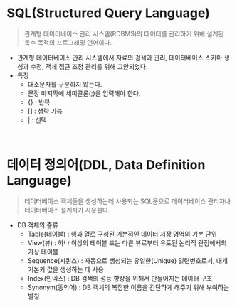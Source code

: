 # SQL(Structured Query Language)

> 관계형 데이터베이스 관리 시스템(RDBMS)의 데이터를 관리하기 위해 설계된 특수 목적의 프로그래밍 언어이다.

- 관계형 데이터베이스 관리 시스템에서 자료의 검색과 관리, 데이터베이스 스키마 생성과 수정, 객체 접근 조정 관리를 위해 고안되었다.
- 특징
  - 대소문자를 구분하지 않는다.
  - 문장 마지막에 세미콜론(;)을 입력해야 한다.
  - {} : 반복
  - [] : 생략 가능
  - | : 선택

</br>

# 데이터 정의어(DDL, Data Definition Language)

> 데이터베이스 객체들을 생성하는데 사용되는 SQL문으로 데이터베이스 관리자나 데이터베이스 설계자가 사용한다.

- DB 객체의 종류
  - Table(테이블) : 행과 열로 구성된 기본적인 데이터 저장 영역의 기본 단위
  - View(뷰) : 하나 이상의 테이블 또는 다른 뷰로부터 유도된 논리적 관점에서의 가상 테이블
  - Sequence(시퀸스) : 자동으로 생성되는 유일한(Unique) 일련번호로서, 대개 기본키 값을 생성하는 데 사용
  - Index(인덱스) : DB 검색의 성능 향상을 위해서 만들어지는 데이터 구조
  - Synonym(동의어) : DB 객체의 복잡한 이름을 간단하게 해주기 위해 부여하는 별칭

</br>

## CREATE 문

> DOMAIN, TABLE, VIEW, INDEX를 생성할 때 사용한다.

```
 CREATE 객체종류 객체명 ...;
```

ex) TABLE 생성

```
    CREATE TABLE table_name (
    column_name1 data_type(size)
    column_name2 data_type(size)
    ...
    );
```

- 데이터 타입
  - INT : 정수
  - FLOAT / REL : 실수
  - CHAR(SIZE) : 고정길이 문자
  - VARCHAR(SIZE) : 가변길이 문자
  - TIME : 시간
  - DATE : 날짜

</br>

## DROP 문

> CREATE와 반대로 이미 생성된 객체들을 삭제할 때 사용한다.

```
 DROP 객체종류 객체명 ...;
```

- 삭제 시 사용되는 옵션
  1. RESTRICT (제한적인) : 삭제할 요소가 참조 중이면 삭제되지 않는다.
  2. CASCADE (연쇄적인) : 삭제할 요소가 참조 중이더라도 삭제가 가능하며, 삭제될 테이블을 참조 중인 다른 테이블까지 연쇄적으로 함께 삭제된다.

</br>

## ALTER 문

> 테이블의 특정 컬럼을 삭제, 추가, 변경할 때 사용한다.

- ALTER를 통해 변경하면 rollback, flashback을 통한 복구가 어렵다.

### ADD : 기존 테이블에 필요한 컬럼 혹은 제약조건을 추가하는 명령어

- 컬럼 추가

  ```
  ALTER TABLE 테이블명
  ADD 추가할_컬럼명 데이터_유형;
  ```

- 제약조건 추가 : 테이블 생성 시 제약조건을 적용하지 않았다면, 생성 이후 필요에 의해 제약조건을 추가할 수 있다.
  ```
  ALTER TABLE 테이블명
  ADD CONSTRAINT 제약조건명 제약조건 (컬럼명);
  ```

### DROP : 테이블에서 필요 없는 컬럼 혹은 제약조건을 삭제하는 명령어

- 컬럼 삭제

  - 데이터가 있거나 없거나 모두 삭제 가능하다.
  - 한 번에 하나의 컬럼만 삭제 가능하며, 컬럼 삭제 후 최소 하나 이상의 컬럼이 테이블에 존재해야 한다.

  ```
  ALTER TABLE 테이블명
  DROP COLUMN 삭제할_컬럼명;
  ```

- 제약조건 삭제
  ```
  ALTER TABLE 테이블명
  DROP CONSTRAINT 제약조건명;
  ```

### MODIFY : 테이블에 존재하는 컬럼의 데이터 유형, 디폴트(DEFAULT) 값, NOT NULL 제약조건에 대해 변경한다.

```
 ALTER TABLE 테이블명
 MODIFY (컬럼명1 데이터_유형 [DEFAULT 식] [NOT NULL],
         컬럼명2 데이터_유형 [DEFAULT 식] [NOT NULL]);
```

- 예제

  1. DIARY 테이블의 YEAR 컬럼의 데이터 유형을 CHAR(4)에서 VARCHAR2(8)로 변경
  2. 향후 입력되는 데이터의 DEFAULT 값으로 '20200617'을 적용
  3. 모든 행의 YEAR 컬럼에 NULL이 없음으로 제약조건을 NULL에서 NOT NULL로 변경

  ```
  ALTER TABLE DIARY
  MODIFY (YEAR VARCHAR2(8) DEFAULT '20200617' NOT NULL);
  ```

- MODIFY 고려사항
  - 해당 컬럼의 크기를 늘릴 수는 있지만 줄이지는 못한다. 이는 기존의 데이터가 훼손될 수 있기 때문이다.
  - 해당 컬럼이 NULL 값만을 가지고 있거나 테이블에 아무 행도 없으면 컬럼의 폭을 줄일 수 있다.
  - 해당 컬럼이 NULL 값만을 가지고 있으면 데이터 유형을 변경할 수 있다.
  - 해당 컬럼이 DEFAULT 값을 바꾸면 변경 작업 이후 발생하는 행 삽입에만 영향을 미치게 된다.
  - 해당 컬럼에 NULL 값이 없을 때만 NOT NULL 제약조건을 추가할 수 있다.

### RENAME : 테이블을 생성하면서 만들어졌던 컬럼명을 변경해야 할 경우 사용한다.

```
 ALTER TABLE 테이블명
 RENAME COLUMN 변경할_컬럼명 TO 새로운_컬럼명;
```

- RENAME으로 컬럼명을 변경하면, 해당 컬럼과 관계된 제약조건에 대해서도 자동으로 변경된다. (Oracle 등 일부 DBMS에서만 지원한다.)
